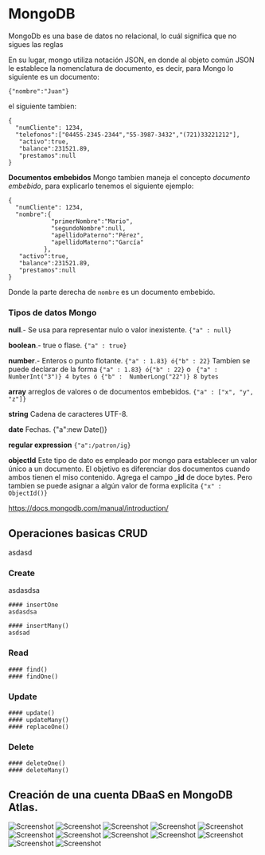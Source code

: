 # MongoDB
MongoDb es una base de datos no relacional, lo cuál significa que no sigues las reglas

En su lugar, mongo utiliza notación JSON, en donde al objeto común JSON le establece la nomenclatura de documento, es decir, para Mongo lo siguiente es un documento:

```
{"nombre":"Juan"}
```

el siguiente tambien:
```
{
  "numCliente": 1234,
  "telefonos":["04455-2345-2344","55-3987-3432","(721)33221212"],
   "activo":true,
   "balance":231521.89,
   "prestamos":null
}
```

**Documentos embebidos**
Mongo tambien maneja el concepto *documento embebido*, para explicarlo tenemos el siguiente ejemplo:
```
{
  "numCliente": 1234,
  "nombre":{
            "primerNombre":"Mario",
            "segundoNombre":null,
            "apellidoPaterno":"Pérez",
            "apellidoMaterno":"García"
          },
   "activo":true,
   "balance":231521.89,
   "prestamos":null
}
```
Donde la parte derecha de ``` nombre ``` es un documento embebido.



### Tipos de datos Mongo
**null**.- Se usa para representar nulo o valor inexistente. ``` {"a" : null} ```

**boolean**.- true o flase. ``` {"a" : true} ```

**number**.- Enteros o punto flotante. ``` {"a" : 1.83} ó{"b" : 22} ```
Tambíen se puede declarar de la forma ``` {"a" : 1.83} ó{"b" : 22} ``` o ``` {"a" : NumberInt("3")} 4 bytes ó {"b" :  NumberLong("22")} 8 bytes```

**array** arreglos de valores o de documentos embebidos. ``` {"a" : ["x", "y", "z"]} ```

**string** Cadena de caracteres UTF-8.

**date** Fechas. {"a":new Date()}

**regular expression** ``` {"a":/patron/ig} ```

**objectId** Este tipo de dato es empleado por mongo para establecer un valor único a un documento. El objetivo es diferenciar dos documentos cuando  ambos tienen el miso contenido. Agrega el campo **_id** de doce bytes.
Pero tambien se puede asignar  a algún valor de forma explicita ``` {"x" : ObjectId()} ```

https://docs.mongodb.com/manual/introduction/

## Operaciones basicas CRUD
asdasd
  ### Create
  asdasdsa

    #### insertOne
    asdasdsa

    #### insertMany()
    asdsad

  ### Read
    #### find()
    #### findOne()
  ### Update
    #### update()
    #### updateMany()
    #### replaceOne()
  ### Delete
    #### deleteOne()
    #### deleteMany()
## Creación de una cuenta DBaaS en MongoDB Atlas.

![Screenshot](image1.PNG)
![Screenshot](image2.PNG)
![Screenshot](image3.PNG)
![Screenshot](image4.PNG)
![Screenshot](image5.PNG)
![Screenshot](image6.PNG)
![Screenshot](image7.PNG)
![Screenshot](image8.PNG)
![Screenshot](image9PNG)
![Screenshot](image10.PNG)
![Screenshot](image11.PNG)
![Screenshot](image12.PNG)
